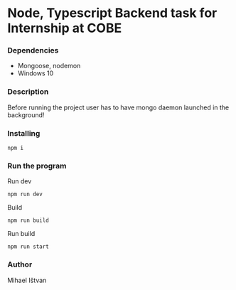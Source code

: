 # Node, Typescript Backend task for Internship at COBE

### Dependencies

* Mongoose, nodemon
* Windows 10

### Description
Before running the project user has to have mongo daemon launched in the background!

### Installing

```
npm i
```

### Run the program

Run dev 
```
npm run dev
```

Build 
```
npm run build
```

Run build
```
npm run start
```

### Author

Mihael Ištvan

